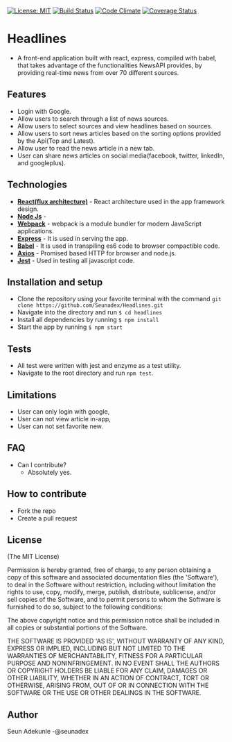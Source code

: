  [![License: MIT](https://img.shields.io/badge/License-MIT-yellow.svg)](https://opensource.org/licenses/MIT)
 [![Build Status](https://travis-ci.org/Seunadex/Headlines.svg?branch=master)](https://travis-ci.org/Seunadex/Headlines)
 [![Code Climate](https://codeclimate.com/github/Seunadex/Headlines/badges/gpa.svg)](https://codeclimate.com/github/Seunadex/Headlines)
 [![Coverage Status](https://coveralls.io/repos/github/Seunadex/Headlines/badge.svg?branch=master)](https://coveralls.io/github/Seunadex/Headlines?branch=master)

# Headlines
* A front-end application built with react, express, compiled with babel, that takes advantage of the functionalities NewsAPI provides, by providing real-time news from over 70 different sources.

## Features
* Login with Google.
* Allow users to search through a list of news sources.
* Allow users to select sources and view headlines based on sources.
* Allow users to sort news articles based on the sorting options provided by the Api(Top and Latest).
* Allow user to read the news article in a new tab.
* User can share news articles on social media(facebook, twitter, linkedIn, and googleplus).

## Technologies
* **[React(flux architecture)](https://facebook.github.io/react/)** - React architecture used in the app framework design.
* **[Node Js](https://nodejs.org/en/)** -
* **[Webpack](https://webpack.github.io/)** - webpack is a module bundler for modern JavaScript applications.
* **[Express](https://expressjs.com/)** - It is used in serving the app.
* **[Babel](https://babeljs.io/)** - It is used in transpiling es6 code to browser compactible code.
* **[Axios](https://github.com/mzabriskie/axios)** - Promised based HTTP for browser and node.js.
* **[Jest](https://facebook.github.io/jest/)** - Used in testing all javascript code.

## Installation and setup
* Clone the repository using your favorite terminal with the command `git clone https://github.com/Seunadex/Headlines.git`
* Navigate into the directory and run `$ cd headlines`
* Install all dependencies by running `$ npm install`
* Start the app by running `$ npm start`

## Tests
* All test were written with jest and enzyme as a test utility.
* Navigate to the root directory and run `npm test`.

## Limitations
* User can only login with google,
* User can not view article in-app,
* User can not set favorite new.

## FAQ
* Can I contribute?
  * Absolutely yes.

## How to contribute
* Fork the repo
* Create a pull request

## License
(The MIT License)

Permission is hereby granted, free of charge, to any person obtaining
a copy of this software and associated documentation files (the
'Software'), to deal in the Software without restriction, including
without limitation the rights to use, copy, modify, merge, publish,
distribute, sublicense, and/or sell copies of the Software, and to
permit persons to whom the Software is furnished to do so, subject to
the following conditions:

The above copyright notice and this permission notice shall be
included in all copies or substantial portions of the Software.

THE SOFTWARE IS PROVIDED 'AS IS', WITHOUT WARRANTY OF ANY KIND,
EXPRESS OR IMPLIED, INCLUDING BUT NOT LIMITED TO THE WARRANTIES OF
MERCHANTABILITY, FITNESS FOR A PARTICULAR PURPOSE AND NONINFRINGEMENT.
IN NO EVENT SHALL THE AUTHORS OR COPYRIGHT HOLDERS BE LIABLE FOR ANY
CLAIM, DAMAGES OR OTHER LIABILITY, WHETHER IN AN ACTION OF CONTRACT,
TORT OR OTHERWISE, ARISING FROM, OUT OF OR IN CONNECTION WITH THE
SOFTWARE OR THE USE OR OTHER DEALINGS IN THE SOFTWARE.

## Author
 Seun Adekunle -@seunadex

